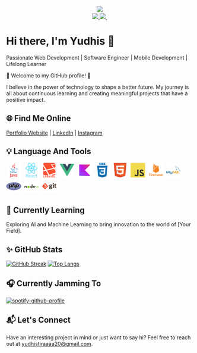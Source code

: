 <!-- BLOG-POST-LIST:START -->
<div id="header" align="center">
  <img src="https://media.giphy.com/media/3kPDmoWdBpQPNhCnUG/giphy.gif" width="500"/>
</div>
<div id="badges" align="center">
  <a href="https://www.linkedin.com/in/yudhistira-haryatmaka">
    <img src="https://img.shields.io/badge/LinkedIn-blue?logo=linkedin&logoColor=white&style=for-the-badge" />
  </a>
  <a href="https://www.instagram.com/disyudhis"> 
  <img src="https://img.shields.io/badge/Instagram-magenta?logo=instagram&logoColor=white&style=for-the-badge"/>
  </a>
  <img src="https://komarev.com/ghpvc/?username=disyudhis&style=flat-square&color=blue" alt=""/>
</div>

# Hi there, I'm Yudhis 👋

Passionate Web Development | Software Engineer | Mobile Development | Lifelong Learner

🌟 Welcome to my GitHub profile! 🌟

I believe in the power of technology to shape a better future. My journey is all about continuous learning and creating meaningful projects that have a positive impact.

## 🌐 Find Me Online

[Portfolio Website](https://disyudhis.github.io/portfolio-tailwind/) | [LinkedIn](https://www.linkedin.com/in/yudhistira-haryatmaka) | [Instagram](https://instagram.com/disyudhis)

## 💡 Language And Tools
<div>
  <img src="https://github.com/devicons/devicon/blob/master/icons/java/java-original-wordmark.svg" title="Java" alt="Java" width="40" height="40"/>&nbsp;
  <img src="https://github.com/devicons/devicon/blob/master/icons/react/react-original-wordmark.svg" title="React" alt="React" width="40" height="40"/>&nbsp;
  <img src="https://github.com/devicons/devicon/blob/master/icons/laravel/laravel-plain-wordmark.svg" title="Laravel" alt="Laravel" width="40" height="40"/>&nbsp;
  <img src="https://github.com/devicons/devicon/blob/master/icons/vuejs/vuejs-original.svg" title="Vue" alt="Vue" width="40" height="40"/>&nbsp; 
  <img src="https://github.com/devicons/devicon/blob/master/icons/kotlin/kotlin-original.svg" title="Kotlin" alt="Kotlin" width="40" height="40"/>&nbsp; 
  <img src="https://github.com/devicons/devicon/blob/master/icons/css3/css3-plain-wordmark.svg"  title="CSS3" alt="CSS" width="40" height="40"/>&nbsp;
  <img src="https://github.com/devicons/devicon/blob/master/icons/html5/html5-original.svg" title="HTML5" alt="HTML" width="40" height="40"/>&nbsp;
  <img src="https://github.com/devicons/devicon/blob/master/icons/javascript/javascript-original.svg" title="JavaScript" alt="JavaScript" width="40" height="40"/>&nbsp;
  <img src="https://github.com/devicons/devicon/blob/master/icons/firebase/firebase-plain-wordmark.svg" title="Firebase" alt="Firebase" width="40" height="40"/>&nbsp;
  <img src="https://github.com/devicons/devicon/blob/master/icons/mysql/mysql-original-wordmark.svg" title="MySQL"  alt="MySQL" width="40" height="40"/>&nbsp;
  <img src="https://github.com/devicons/devicon/blob/master/icons/php/php-original.svg" title="PHP"  alt="PHP" width="40" height="40"/>&nbsp;
  <img src="https://github.com/devicons/devicon/blob/master/icons/nodejs/nodejs-original-wordmark.svg" title="NodeJS" alt="NodeJS" width="40" height="40"/>&nbsp;
  <img src="https://github.com/devicons/devicon/blob/master/icons/git/git-original-wordmark.svg" title="Git" **alt="Git" width="40" height="40"/>
</div>


## 🌱 Currently Learning

Exploring AI and Machine Learning to bring innovation to the world of [Your Field].

## ✨ GitHub Stats

[![GitHub Streak](https://streak-stats.demolab.com/?user=disyudhis&theme=dark&background=000000)](https://git.io/streak-stats)
[![Top Langs](https://github-readme-stats.vercel.app/api/top-langs/?username=disyudhis&layout=compact&theme=vision-friendly-dark)](https://github.com/anuraghazra/github-readme-stats)

## 🎧 Currently Jamming To

[![spotify-github-profile](https://spotify-github-profile.vercel.app/api/view?uid=21kefc4wcw5jdqodr77ft7auq&cover_image=true&theme=novatorem&show_offline=true&background_color=121212&interchange=true&bar_color=53b14f&bar_color_cover=false)](https://github.com/kittinan/spotify-github-profile)

## 📬 Let's Connect

Have an interesting project in mind or just want to say hi? Feel free to reach out at yudhistiraaaa20@gmail.com.
<!-- BLOG-POST-LIST:END -->

